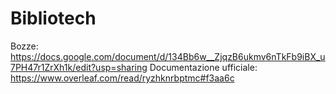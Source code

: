 # Bibliotech

Bozze: https://docs.google.com/document/d/134Bb6w__ZjqzB6ukmv6nTkFb9iBX_u7PH47r1ZrXh1k/edit?usp=sharing
Documentazione ufficiale: https://www.overleaf.com/read/ryzhknrbptmc#f3aa6c
